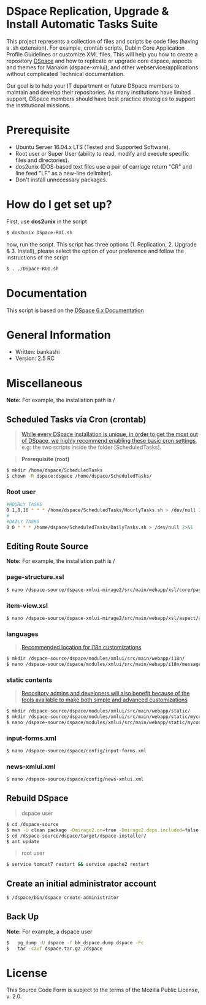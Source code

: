 # DSpace Replication, Upgrade & Install Automatic Tasks Suite
This project represents a collection of files and scripts be code files (having a .sh extension). For example, crontab scripts, Dublin Core Application Profile Guidelines or customize XML files. 
This will help you how to create a repository [DSpace](https://github.com/DSpace/DSpace) and how to replicate or upgrade core dspace, aspects and themes for Manakin (dspace-xmlui), and other webservice/applications without complicated Technical documentation.

Our goal is to help your IT department or future DSpace members to maintain and develop their repositories. As many institutions have limited support, DSpace members should have best practice strategies to support the institutional missions.

# Prerequisite
- Ubuntu Server 16.04.x LTS (Tested and Supported Software).
- Root user or Super User (ability to read, modify and execute specific files and directories).
- dos2unix (DOS-based text files use a pair of carriage return "CR" and line feed "LF" as a new-line delimiter).
- Don't install unnecessary packages.

# How do I get set up?
First, use **dos2unix** in the script
```sh
$ dos2unix DSpace-RUI.sh
```
now, run the script. This script has three options (1. Replication, 2. Upgrade & 3. Install), please select the option of your preference and follow the instructions of the script
```sh
$ . ./DSpace-RUI.sh
```

# Documentation
This script is based on the [DSpace 6.x Documentation](https://wiki.duraspace.org/display/DSDOC6x/DSpace+6.x+Documentation)

# General Information
- Written: bankashi
- Version: 2.5 RC

# Miscellaneous
**Note:** For example, the installation path is /

## Scheduled Tasks via Cron (crontab)
>[While every DSpace installation is unique, in order to get the most out of DSpace, we highly recommend enabling these basic cron settings](https://wiki.duraspace.org/display/DSDOC6x/Scheduled+Tasks+via+Cron), e.g: the two scripts inside the folder [ScheduledTasks].

>**Prerequisite (root)**
```sh
$ mkdir /home/dspace/ScheduledTasks
$ chown -R dspace:dspace /home/dspace/ScheduledTasks/
```
### Root user
```sh
#HOURLY TASKS
0 1,8,16 * * * /home/dspace/ScheduledTasks/HourlyTasks.sh > /dev/null 2>&1
#
#DAILY TASKS
0 0 * * * /home/dspace/ScheduledTasks/DailyTasks.sh > /dev/null 2>&1
```

## Editing Route Source 
**Note:** For example, the installation path is /

### page-structure.xsl
```sh
$ nano /dspace-source/dspace-xmlui-mirage2/src/main/webapp/xsl/core/page-structure.xsl
```
### item-view.xsl
```sh
$ nano /dspace-source/dspace-xmlui-mirage2/src/main/webapp/xsl/aspect/artifactbrowser/item-view.xsl
```
### languages
>[Recommended location for i18n customizations](https://wiki.duraspace.org/display/DSDOC6x/Localization+L10n)
```sh
$ mkdir /dspace-source/dspace/modules/xmlui/src/main/webapp/i18n/
$ nano /dspace-source/dspace/modules/xmlui/src/main/webapp/i18n/messages_en.xml
```
### static contents
>[Repository admins and developers will also benefit because of the tools available to make both simple and advanced customizations](https://wiki.duraspace.org/display/DSDOC6x/Mirage+2+Configuration+and+Customization)
```sh
$ mkdir /dspace-source/dspace/modules/xmlui/src/main/webapp/static/
$ mkdir /dspace-source/dspace/modules/xmlui/src/main/webapp/static/mycontent/
$ nano /dspace-source/dspace/modules/xmlui/src/main/webapp/static/mycontent/mystyle.css
```

### input-forms.xml
```sh
$ nano /dspace-source/dspace/config/input-forms.xml
```
### news-xmlui.xml
```sh
$ nano /dspace-source/dspace/config/news-xmlui.xml
```

## Rebuild DSpace
> dspace user
```sh
$ cd /dspace-source
$ mvn -U clean package -Dmirage2.on=true -Dmirage2.deps.included=false
$ cd /dspace-source/dspace/target/dspace-installer/
$ ant update
```
> root user
```sh
$ service tomcat7 restart && service apache2 restart
```

## Create an initial administrator account
```sh
$ /dspace/bin/dspace create-administrator
```

## Back Up
**Note:** For example, a dspace user
```sh
$	pg_dump -U dspace -f bk_dspace.dump dspace -Fc
$   tar -czvf dspace.tar.gz /dspace
```

# License
This Source Code Form is subject to the terms of the Mozilla Public License, v. 2.0. 